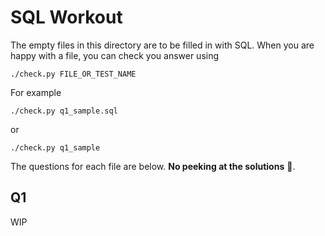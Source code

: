# SQL Workout

The empty files in this directory are to be filled in with SQL.
When you are happy with a file, you can check you answer using

`./check.py FILE_OR_TEST_NAME`

For example

`./check.py q1_sample.sql`

or

`./check.py q1_sample`

The questions for each file are below.  **No peeking at the solutions**  :eyes:.

## Q1
WIP
